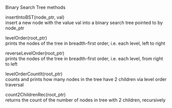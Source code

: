 Binary Search Tree methods  

insertIntoBST(node_ptr, val)  
insert a new node with the value val into a binary search tree pointed to by node_ptr  

levelOrder(root_ptr)  
prints the nodes of the tree in breadth-first order, i.e. each level, left to right  
  
reverseLevelOrder(root_ptr)  
prints the nodes of the tree in breadth-first order, i.e. each level, from right to left  

levelOrderCountIt(root_ptr)  
counts and prints how many nodes in the tree have 2 children via level order traversal  

count2ChildrenRec(root_ptr)  
returns the count of the number of nodes in tree with 2 children, recursively  

